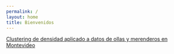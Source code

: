 ```yaml
---
permalink: /
layout: home
title: Bienvenidos
---
```


[Clustering de densidad aplicado a datos de ollas y merenderos en Montevideo](_posts\2022_12_2_dbscan_ollas.md)